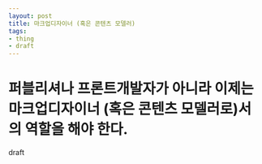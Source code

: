 ```yaml
---
layout: post
title: 마크업디자이너 (혹은 콘텐츠 모델러)
tags: 
- thing
- draft
---
```


# 퍼블리셔나 프론트개발자가 아니라 이제는 마크업디자이너 (혹은 콘텐츠 모델러로)서의 역할을 해야 한다.

draft
